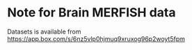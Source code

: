 # Note for Brain MERFISH data

Datasets is available from https://app.box.com/s/6nz5vlp0hjmuq9xruxog96p2woyt5fpm